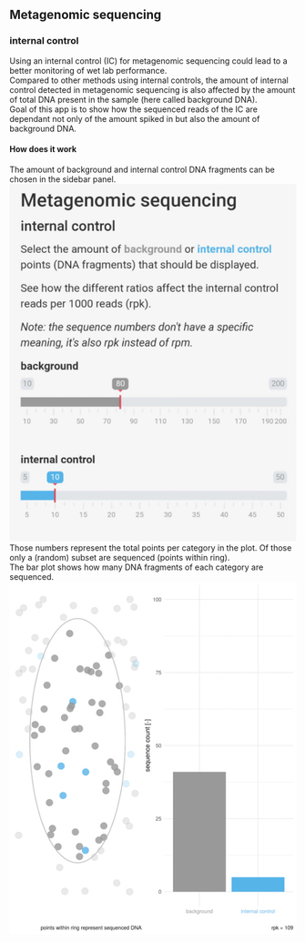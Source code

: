 ## Metagenomic sequencing
### internal control
Using an internal control (IC) for metagenomic sequencing could lead to a better monitoring of wet lab performance.  
Compared to other methods using internal controls, the amount of internal control detected in metagenomic sequencing is also affected by the amount of total DNA present in the sample (here called background DNA).  
Goal of this app is to show how the sequenced reads of the IC are dependant not only of the amount spiked in but also the amount of background DNA.  
#### How does it work
The amount of background and internal control DNA fragments can be chosen in the sidebar panel.  
![ic_sidebar](images/ic_sidebar.jpg)
Those numbers represent the total points per category in the plot. Of those only a (random) subset are sequenced (points within ring).  
The bar plot shows how many DNA fragments of each category are sequenced.
![ic_plot](images/ic_plot.jpg)
